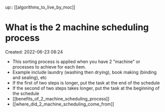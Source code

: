 up:: [[algorithms_to_live_by_moc]]

# What is the 2 machine scheduling process
Created: 2022-06-23 08:24

- This sorting process is applied when you have 2 "machine" or processes to achieve for each item.
- Example include laundry (washing then drying), book making (binding and sealing), etc
- If the first of two steps is longer, put the task at the end of the schedule
- If the second of two steps takes longer, put the task at the beginning of the schedule
- [[benefits_of_2_machine_scheduling_process]]
- [[where_did_2_machine_scheduling_come_from]]
